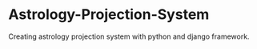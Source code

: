 # Astrology-Projection-System
Creating astrology projection system with python and django framework.
